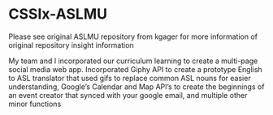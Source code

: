 # CSSIx-ASLMU
Please see original ASLMU repository from kgager for more information of original repository insight information

My team and I incorporated our curriculum learning to create a multi-page social media web app. Incorporated Giphy API to create a prototype English to ASL translator that used gifs to replace common ASL nouns for easier understanding, Google’s Calendar and Map API’s to create the beginnings of an event creator that synced with your google email, and multiple other minor functions

